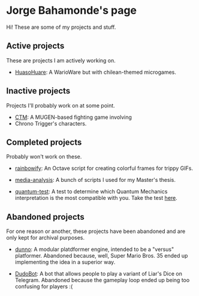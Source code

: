 # Jorge Bahamonde's page

Hi! These are some of my projects and stuff.

## Active projects

These are projects I am actively working on.

* [HuasoHuare](https://jbahamon.github.io/HuasoWare): A WarioWare but with
chilean-themed microgames.

## Inactive projects

Projects I'll probably work on at some point. 

* [CTM](https://jbahamon.github.io/CTM): A MUGEN-based fighting game involving
* Chrono Trigger's characters.

## Completed projects

Probably won't work on these.

* [rainbowify](https://github.com/jbahamon/rainbowify): An Octave script for
creating colorful frames for trippy GIFs.

* [media-analysis](https://github.com/jbahamon/media-analysis): A bunch of
scripts I used for my Master's thesis.

* [quantum-test](https://github.com/jbahamon/quantum-test): A test to determine
which Quantum Mechanics interpretation is the most compatible with you. Take the
test [here](https://jbahamon.github.io/quantum-test/index.html).

## Abandoned projects

For one reason or another, these projects have been abandoned and are only kept
for archival purposes.

* [dunno](): A modular platdformer engine, intended to be a "versus" platformer. 
Abandoned because, well, Super Mario Bros. 35 ended up implementing the idea in
a superior way.

* [DudoBot](https://github.com/jbahamon/dudo-bot): A bot that allows people to
play a variant of Liar's Dice on Telegram. Abandoned because the gameplay loop
ended up being too confusing for players :(
  
